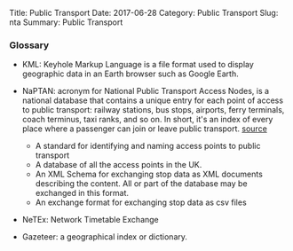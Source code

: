 Title: Public Transport
Date: 2017-06-28
Category: Public Transport
Slug: nta
Summary: Public Transport


### Glossary

* KML: Keyhole Markup Language is a file format used to display geographic data in an Earth browser such as Google Earth.

* NaPTAN: acronym for National Public Transport Access Nodes, is a national database that contains a unique entry for each point of access to public transport: railway stations, bus stops, airports, ferry terminals, coach terminus, taxi ranks, and so on. In short, it's an index of every place where a passenger can join or leave public transport.
 [source](https://dftdigital.blog.gov.uk/2020/07/06/naptan-the-most-popular-dataset-youve-never-heard-of/)
  
  * A standard for identifying and naming access points to public transport
  * A database of all the access points in the UK.
  * An XML Schema for exchanging stop data as XML documents describing the content. All or part of the database may be exchanged in this format.
  * An exchange format for exchanging stop data as csv files

* NeTEx: Network Timetable Exchange

* Gazeteer: a geographical index or dictionary.

